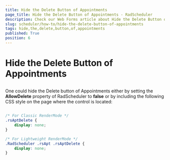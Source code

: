 ```yaml
---
title: Hide the Delete Button of Appointments
page_title: Hide the Delete Button of Appointments - RadScheduler
description: Check our Web Forms article about Hide the Delete Button of Appointments.
slug: scheduler/how-to/hide-the-delete-button-of-appointments
tags: hide,the,delete,button,of,appointments
published: True
position: 6
---
```


# Hide the Delete Button of Appointments



## 

One could hide the Delete button of Appointments either by setting the **AllowDelete** property of RadScheduler to **false** or by including the following CSS style on the page where the control is located:

````CSS
	     
/* For Classic RenderMode */
.rsAptDelete {
    display: none;
}

/* For Lightweight RenderMode */
.RadScheduler .rsApt .rsAptDelete {
    display: none;
}
				
````


